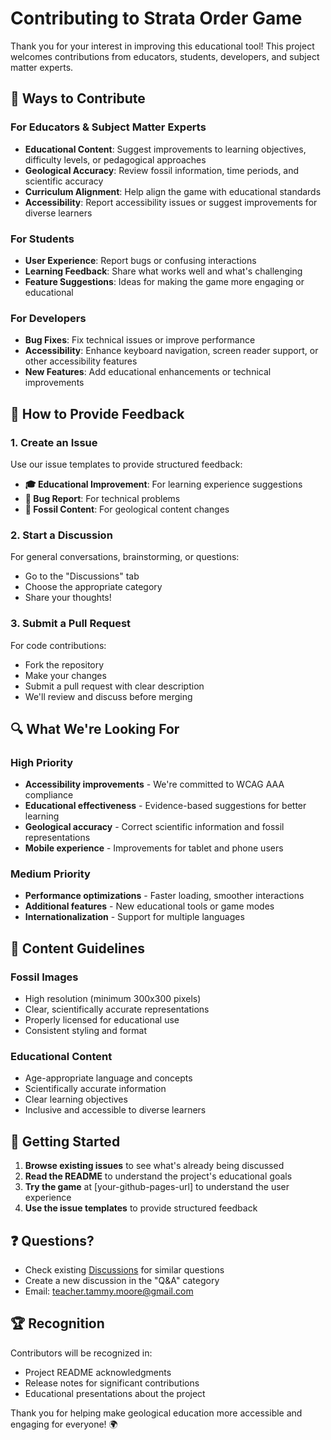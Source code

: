 # Contributing to Strata Order Game

Thank you for your interest in improving this educational tool! This project welcomes contributions from educators, students, developers, and subject matter experts.

## 🎯 Ways to Contribute

### For Educators & Subject Matter Experts
- **Educational Content**: Suggest improvements to learning objectives, difficulty levels, or pedagogical approaches
- **Geological Accuracy**: Review fossil information, time periods, and scientific accuracy
- **Curriculum Alignment**: Help align the game with educational standards
- **Accessibility**: Report accessibility issues or suggest improvements for diverse learners

### For Students
- **User Experience**: Report bugs or confusing interactions
- **Learning Feedback**: Share what works well and what's challenging
- **Feature Suggestions**: Ideas for making the game more engaging or educational

### For Developers
- **Bug Fixes**: Fix technical issues or improve performance
- **Accessibility**: Enhance keyboard navigation, screen reader support, or other accessibility features
- **New Features**: Add educational enhancements or technical improvements

## 📝 How to Provide Feedback

### 1. Create an Issue
Use our issue templates to provide structured feedback:
- **🎓 Educational Improvement**: For learning experience suggestions
- **🐛 Bug Report**: For technical problems
- **🦕 Fossil Content**: For geological content changes

### 2. Start a Discussion
For general conversations, brainstorming, or questions:
- Go to the "Discussions" tab
- Choose the appropriate category
- Share your thoughts!

### 3. Submit a Pull Request
For code contributions:
- Fork the repository
- Make your changes
- Submit a pull request with clear description
- We'll review and discuss before merging

## 🔍 What We're Looking For

### High Priority
- **Accessibility improvements** - We're committed to WCAG AAA compliance
- **Educational effectiveness** - Evidence-based suggestions for better learning
- **Geological accuracy** - Correct scientific information and fossil representations
- **Mobile experience** - Improvements for tablet and phone users

### Medium Priority
- **Performance optimizations** - Faster loading, smoother interactions
- **Additional features** - New educational tools or game modes
- **Internationalization** - Support for multiple languages

## 🎨 Content Guidelines

### Fossil Images
- High resolution (minimum 300x300 pixels)
- Clear, scientifically accurate representations
- Properly licensed for educational use
- Consistent styling and format

### Educational Content
- Age-appropriate language and concepts
- Scientifically accurate information
- Clear learning objectives
- Inclusive and accessible to diverse learners

## 🚀 Getting Started

1. **Browse existing issues** to see what's already being discussed
2. **Read the README** to understand the project's educational goals
3. **Try the game** at [your-github-pages-url] to understand the user experience
4. **Use the issue templates** to provide structured feedback

## ❓ Questions?

- Check existing [Discussions](../../discussions) for similar questions
- Create a new discussion in the "Q&A" category
- Email: teacher.tammy.moore@gmail.com

## 🏆 Recognition

Contributors will be recognized in:
- Project README acknowledgments
- Release notes for significant contributions
- Educational presentations about the project

Thank you for helping make geological education more accessible and engaging for everyone! 🌍
